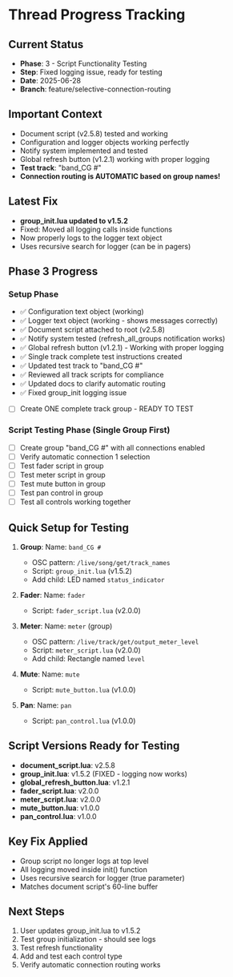 # Thread Progress Tracking

## Current Status
- **Phase**: 3 - Script Functionality Testing
- **Step**: Fixed logging issue, ready for testing
- **Date**: 2025-06-28
- **Branch**: feature/selective-connection-routing

## Important Context
- Document script (v2.5.8) tested and working
- Configuration and logger objects working perfectly
- Notify system implemented and tested
- Global refresh button (v1.2.1) working with proper logging
- **Test track**: "band_CG #"
- **Connection routing is AUTOMATIC based on group names!**

## Latest Fix
- **group_init.lua updated to v1.5.2**
- Fixed: Moved all logging calls inside functions
- Now properly logs to the logger text object
- Uses recursive search for logger (can be in pagers)

## Phase 3 Progress

### Setup Phase
- ✅ Configuration text object (working)
- ✅ Logger text object (working - shows messages correctly)
- ✅ Document script attached to root (v2.5.8)
- ✅ Notify system tested (refresh_all_groups notification works)
- ✅ Global refresh button (v1.2.1) - Working with proper logging
- ✅ Single track complete test instructions created
- ✅ Updated test track to "band_CG #"
- ✅ Reviewed all track scripts for compliance
- ✅ Updated docs to clarify automatic routing
- ✅ Fixed group_init logging issue
- [ ] Create ONE complete track group - READY TO TEST

### Script Testing Phase (Single Group First)
- [ ] Create group "band_CG #" with all connections enabled
- [ ] Verify automatic connection 1 selection
- [ ] Test fader script in group
- [ ] Test meter script in group
- [ ] Test mute button in group
- [ ] Test pan control in group
- [ ] Test all controls working together

## Quick Setup for Testing

1. **Group**: Name: `band_CG #`
   - OSC pattern: `/live/song/get/track_names` 
   - Script: `group_init.lua` (v1.5.2)
   - Add child: LED named `status_indicator`

2. **Fader**: Name: `fader`
   - Script: `fader_script.lua` (v2.0.0)

3. **Meter**: Name: `meter` (group)
   - OSC pattern: `/live/track/get/output_meter_level`
   - Script: `meter_script.lua` (v2.0.0)
   - Add child: Rectangle named `level`

4. **Mute**: Name: `mute`
   - Script: `mute_button.lua` (v1.0.0)

5. **Pan**: Name: `pan`
   - Script: `pan_control.lua` (v1.0.0)

## Script Versions Ready for Testing
- **document_script.lua**: v2.5.8
- **group_init.lua**: v1.5.2 (FIXED - logging now works)
- **global_refresh_button.lua**: v1.2.1
- **fader_script.lua**: v2.0.0
- **meter_script.lua**: v2.0.0
- **mute_button.lua**: v1.0.0
- **pan_control.lua**: v1.0.0

## Key Fix Applied
- Group script no longer logs at top level
- All logging moved inside init() function
- Uses recursive search for logger (true parameter)
- Matches document script's 60-line buffer

## Next Steps
1. User updates group_init.lua to v1.5.2
2. Test group initialization - should see logs
3. Test refresh functionality
4. Add and test each control type
5. Verify automatic connection routing works